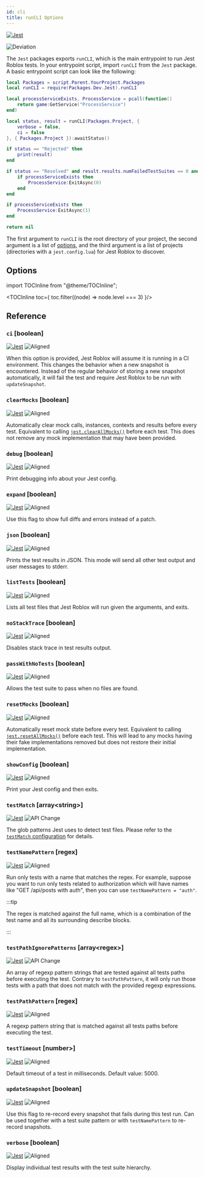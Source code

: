 ```yaml
---
id: cli
title: runCLI Options
---
```

[![Jest](/img/jestjs.svg)](https://jest-archive-august-2023.netlify.app/docs/27.x/cli)

![Deviation](/img/deviation.svg)

The `Jest` packages exports `runCLI`, which is the main entrypoint to run Jest Roblox tests. In your entrypoint script, import `runCLI` from the `Jest` package. A basic entrypoint script can look like the following:
```lua title="spec.lua"
local Packages = script.Parent.YourProject.Packages
local runCLI = require(Packages.Dev.Jest).runCLI

local processServiceExists, ProcessService = pcall(function()
	return game:GetService("ProcessService")
end)

local status, result = runCLI(Packages.Project, {
	verbose = false,
	ci = false
}, { Packages.Project }):awaitStatus()

if status == "Rejected" then
	print(result)
end

if status == "Resolved" and result.results.numFailedTestSuites == 0 and result.results.numFailedTests == 0 then
	if processServiceExists then
		ProcessService:ExitAsync(0)
	end
end

if processServiceExists then
	ProcessService:ExitAsync(1)
end

return nil
```

The first argument to `runCLI` is the root directory of your project, the second argument is a list of [options](#options), and the third argument is a list of projects (directories with a `jest.config.lua`) for Jest Roblox to discover.

## Options

import TOCInline from "@theme/TOCInline";

<TOCInline toc={
	toc.filter((node) => node.level === 3)
}/>

## Reference

### `ci` \[boolean]
[![Jest](/img/jestjs.svg)](https://jest-archive-august-2023.netlify.app/docs/27.x/cli#--ci)  ![Aligned](/img/aligned.svg)

When this option is provided, Jest Roblox will assume it is running in a CI environment. This changes the behavior when a new snapshot is encountered. Instead of the regular behavior of storing a new snapshot automatically, it will fail the test and require Jest Roblox to be run with `updateSnapshot`.

### `clearMocks` \[boolean]
[![Jest](/img/jestjs.svg)](https://jest-archive-august-2023.netlify.app/docs/27.x/cli#--clearmocks)  ![Aligned](/img/aligned.svg)

Automatically clear mock calls, instances, contexts and results before every test. Equivalent to calling [`jest.clearAllMocks()`](jest-object#jestclearallmocks) before each test. This does not remove any mock implementation that may have been provided.

### `debug` \[boolean]
[![Jest](/img/jestjs.svg)](https://jest-archive-august-2023.netlify.app/docs/27.x/cli#--debug)  ![Aligned](/img/aligned.svg)

Print debugging info about your Jest config.

### `expand` \[boolean]
[![Jest](/img/jestjs.svg)](https://jest-archive-august-2023.netlify.app/docs/27.x/cli#--expand)  ![Aligned](/img/aligned.svg)

Use this flag to show full diffs and errors instead of a patch.

### `json` \[boolean]
[![Jest](/img/jestjs.svg)](https://jest-archive-august-2023.netlify.app/docs/27.x/cli#--json)  ![Aligned](/img/aligned.svg)

Prints the test results in JSON. This mode will send all other test output and user messages to stderr.

### `listTests` \[boolean]
[![Jest](/img/jestjs.svg)](https://jest-archive-august-2023.netlify.app/docs/27.x/cli#--listtests)  ![Aligned](/img/aligned.svg)

Lists all test files that Jest Roblox will run given the arguments, and exits.

### `noStackTrace` \[boolean]
[![Jest](/img/jestjs.svg)](https://jest-archive-august-2023.netlify.app/docs/27.x/cli#--nostacktrace)  ![Aligned](/img/aligned.svg)

Disables stack trace in test results output.

### `passWithNoTests` \[boolean]
[![Jest](/img/jestjs.svg)](https://jest-archive-august-2023.netlify.app/docs/27.x/cli#--passwithnotests)  ![Aligned](/img/aligned.svg)

Allows the test suite to pass when no files are found.

### `resetMocks` \[boolean]
[![Jest](/img/jestjs.svg)](https://jest-archive-august-2023.netlify.app/docs/27.x/cli#--resetmocks)  ![Aligned](/img/aligned.svg)

Automatically reset mock state before every test. Equivalent to calling [`jest.resetAllMocks()`](jest-object#jestresetallmocks) before each test. This will lead to any mocks having their fake implementations removed but does not restore their initial implementation.

<!-- ### `restoreMocks` \[boolean]

Automatically restore mock state and implementation before every test. Equivalent to calling [`jest.restoreAllMocks()`](JestObjectAPI.md#jestrestoreallmocks) before each test. This will lead to any mocks having their fake implementations removed and restores their initial implementation. -->

### `showConfig` \[boolean]
[![Jest](/img/jestjs.svg)](https://jest-archive-august-2023.netlify.app/docs/27.x/cli#--showconfig)  ![Aligned](/img/aligned.svg)

Print your Jest config and then exits.

### `testMatch` \[array&lt;string&gt;]
[![Jest](/img/jestjs.svg)](https://jest-archive-august-2023.netlify.app/docs/27.x/cli#--testmatch-glob1--globn)  ![API Change](/img/apichange.svg)

The glob patterns Jest uses to detect test files. Please refer to the [`testMatch` configuration](configuration#testmatch-arraystring) for details.

### `testNamePattern` \[regex]
[![Jest](/img/jestjs.svg)](https://jest-archive-august-2023.netlify.app/docs/27.x/cli#--testnamepatternregex)  ![Aligned](/img/aligned.svg)

Run only tests with a name that matches the regex. For example, suppose you want to run only tests related to authorization which will have names like "GET /api/posts with auth", then you can use `testNamePattern = "auth"`.

:::tip

The regex is matched against the full name, which is a combination of the test name and all its surrounding describe blocks.

:::

### `testPathIgnorePatterns` \[array&lt;regex&gt;]
[![Jest](/img/jestjs.svg)](https://jest-archive-august-2023.netlify.app/docs/27.x/cli#--testpathignorepatternsregexarray)  ![API Change](/img/apichange.svg)

An array of regexp pattern strings that are tested against all tests paths before executing the test. Contrary to `testPathPattern`, it will only run those tests with a path that does not match with the provided regexp expressions.

### `testPathPattern` \[regex]
[![Jest](/img/jestjs.svg)](https://jest-archive-august-2023.netlify.app/docs/27.x/cli#--testpathpatternregex)  ![Aligned](/img/aligned.svg)

A regexp pattern string that is matched against all tests paths before executing the test.

### `testTimeout` \[number>]
[![Jest](/img/jestjs.svg)](https://jest-archive-august-2023.netlify.app/docs/27.x/cli#--testtimeoutnumber)  ![Aligned](/img/aligned.svg)

Default timeout of a test in milliseconds. Default value: 5000.

### `updateSnapshot` \[boolean]
[![Jest](/img/jestjs.svg)](https://jest-archive-august-2023.netlify.app/docs/27.x/cli#--updatesnapshot)  ![Aligned](/img/aligned.svg)

Use this flag to re-record every snapshot that fails during this test run. Can be used together with a test suite pattern or with `testNamePattern` to re-record snapshots.

### `verbose` \[boolean]
[![Jest](/img/jestjs.svg)](https://jest-archive-august-2023.netlify.app/docs/27.x/cli#--verbose)  ![Aligned](/img/aligned.svg)

Display individual test results with the test suite hierarchy.
